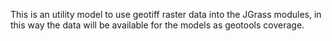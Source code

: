 This is an utility model to use geotiff raster data into the JGrass modules, in this way the data will be available for the models as geotools coverage.